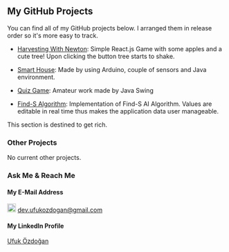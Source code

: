## My GitHub Projects

You can find all of my GitHub projects below. I arranged them in release order so it's more easy to track.

- [Harvesting With Newton](https://github.com/ufukozdogan/harvestingwithnewton): Simple React.js Game with some apples and a cute tree! Upon clicking the button tree starts to shake.

- [Smart House](https://github.com/ufukozdogan/akilli-evim): Made by using Arduino, couple of sensors and Java environment.

- [Quiz Game](https://github.com/ufukozdogan/java-swing-quizgame): Amateur work made by Java Swing

- [Find-S Algorithm](https://github.com/ufukozdogan/find-s): Implementation of Find-S AI Algorithm. Values are editable in real time thus makes the application data user manageable.

This section is destined to get rich.

### Other Projects

No current other projects.

### Ask Me & Reach Me

#### My E-Mail Address
<img src="https://upload.wikimedia.org/wikipedia/commons/thumb/5/52/Mail_iOS.svg/2000px-Mail_iOS.svg.png" alt="Mail Icon" width="20" height="20"> dev.ufukozdogan@gmail.com


#### My LinkedIn Profile
<script type="text/javascript" src="https://platform.linkedin.com/badges/js/profile.js" async defer></script>
<div class="LI-profile-badge"  data-version="v1" data-size="medium" data-locale="tr_TR" data-type="vertical" data-theme="dark" data-vanity="ufukozdogan"><a class="LI-simple-link" href='https://tr.linkedin.com/in/ufukozdogan?trk=profile-badge'>Ufuk Özdoğan</a></div>





